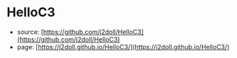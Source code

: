 # HelloC3

- source: [https://github.com/j2doll/HelloC3](https://github.com/j2doll/HelloC3) 
- page: [https://j2doll.github.io/HelloC3/](https://j2doll.github.io/HelloC3/) 

